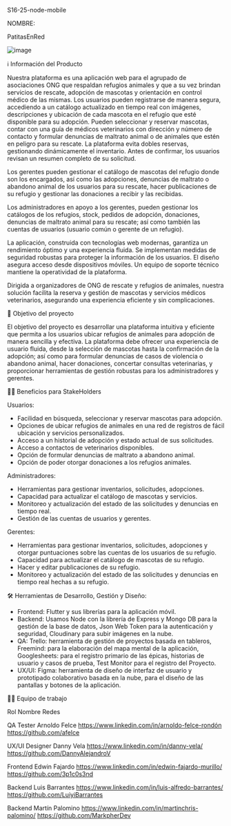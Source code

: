 S16-25-node-mobile

NOMBRE:


PatitasEnRed

  ![image](https://github.com/user-attachments/assets/5eed330d-5a07-4c58-8e99-d3dafc0bf922)





ℹ️️️ Información del Producto

Nuestra plataforma es una aplicación web para el agrupado de asociaciones ONG que respaldan refugios animales y que a su vez brindan servicios de rescate, adopción de mascotas y orientación en control médico de las mismas. Los usuarios pueden registrarse de manera segura, accediendo a un catálogo actualizado en tiempo real con imágenes, descripciones y ubicación de cada mascota en el refugio que esté disponible para su adopción. Pueden seleccionar y reservar mascotas, contar con una guía de médicos veterinarios con dirección y número de contacto y formular denuncias de maltrato animal o de animales que estén en peligro para su rescate. La plataforma evita dobles reservas, gestionando dinámicamente el inventario. Antes de confirmar, los usuarios revisan un resumen completo de su solicitud.

Los gerentes pueden gestionar el catálogo de mascotas del refugio donde son los encargados, así como las adopciones, denuncias de maltrato o abandono animal de los usuarios para su rescate, hacer publicaciones de su refugio y gestionar las donaciones a recibir y las recibidas.

Los administradores en apoyo a los gerentes, pueden gestionar los catálogos de los refugios, stock, pedidos de adopción, donaciones, denuncias de maltrato animal para su rescate; así como también las cuentas de usuarios (usuario común o gerente de un refugio).

La aplicación, construida con tecnologías web modernas, garantiza un rendimiento óptimo y una experiencia fluida. Se implementan medidas de seguridad robustas para proteger la información de los usuarios. El diseño asegura acceso desde dispositivos móviles. Un equipo de soporte técnico mantiene la operatividad de la plataforma.

Dirigida a organizadores de ONG de rescate y refugios de animales, nuestra solución facilita la reserva y gestión de mascotas y servicios médicos veterinarios, asegurando una experiencia eficiente y sin complicaciones.


🎯 Objetivo del proyecto

El objetivo del proyecto es desarrollar una plataforma intuitiva y eficiente que permita a los usuarios ubicar refugios de animales para adopción de manera sencilla y efectiva. La plataforma debe ofrecer una experiencia de usuario fluida, desde la selección de mascotas hasta la confirmación de la adopción; así como para formular denuncias de casos de violencia o abandono animal, hacer donaciones, concertar consultas veterinarias, y proporcionar herramientas de gestión robustas para los administradores y gerentes.


🤝🏻 Beneficios para StakeHolders

Usuarios:
- Facilidad en búsqueda, seleccionar y reservar mascotas para adopción.
- Opciones de ubicar refugios de animales en una red de registros de fácil ubicación y servicios personalizados.
- Acceso a un historial de adopción y estado actual de sus solicitudes.
- Acceso a contactos de veterinarios disponibles.
- Opción de formular denuncias de maltrato a abandono animal.
- Opción de poder otorgar donaciones a los refugios animales.

Administradores:
- Herramientas para gestionar inventarios, solicitudes, adopciones.
- Capacidad para actualizar el catálogo de mascotas y servicios.
- Monitoreo y actualización del estado de las solicitudes y denuncias en tiempo real.
- Gestión de las cuentas de usuarios y gerentes.

Gerentes:
- Herramientas para gestionar inventarios, solicitudes, adopciones y otorgar puntuaciones sobre las cuentas de los usuarios de su refugio.
- Capacidad para actualizar el catálogo de mascotas de su refugio.
- Hacer y editar publicaciones de su refugio.
- Monitoreo y actualización del estado de las solicitudes y denuncias en tiempo real hechas a su refugio.


🛠️ Herramientas de Desarrollo, Gestión y Diseño:

- Frontend: Flutter y sus librerías para la aplicación móvil.
- Backend: Usamos Node con la librería de Express y Mongo DB para la gestión de la base de datos, Json Web Token para la autenticación y seguridad, Cloudinary para subir imágenes en la nube.
- QA: Trello: herramienta de gestión de proyectos basada en tableros, Freemind: para la elaboración del mapa mental de la aplicación, Googlesheets: para el registro primario de las épicas, historias de usuario y casos de prueba, Test Monitor para el registro del Proyecto.
- UX/UI: Figma: herramienta de diseño de interfaz de usuario y prototipado colaborativo basada en la nube, para el diseño de las pantallas y botones de la aplicación.


💪🏻 Equipo de trabajo

Rol	                            Nombre	              Redes

QA Tester	             Arnoldo Felce     https://www.linkedin.com/in/arnoldo-felce-rondón https://github.com/afelce

UX/UI Designer              Danny Vela      https://www.linkedin.com/in/danny-vela/  https://github.com/DannyAlejandroV

Frontend	             Edwin Fajardo     https://www.linkedin.com/in/edwin-fajardo-murillo/ https://github.com/3p1c0s3nd

Backend	             Luis Barrantes    https://www.linkedin.com/in/luis-alfredo-barrantes/ https://github.com/LuiyiBarrantes

Backend	             Martín Palomino  https://www.linkedin.com/in/martinchris-palomino/ https://github.com/MarkpherDev

